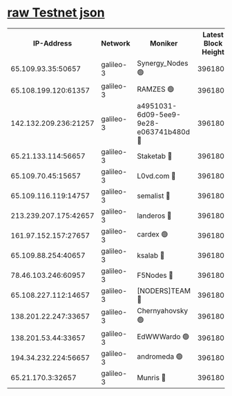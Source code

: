 [raw Testnet json](https://rpc-check.androt.stavr.tech/androt/rpcandrot_result.json)
=

<table><tr><th>IP-Address</th><th>Network</th><th>Moniker</th><th>Latest Block Height</th><th>Earliest Block Height</th><th>Catching Up</th><th>Voting Power</th><th>Scan Time</th></tr><tr><td>65.109.93.35:50657</td><td>galileo-3</td><td>Synergy_Nodes 🟢</td><td>3961805</td><td>0</td><td>False</td><td>0</td><td>2023-11-25T09:16:24.348474777UTC</td></tr><tr><td>65.108.199.120:61357</td><td>galileo-3</td><td>RAMZES 🟢</td><td>3961802</td><td>1</td><td>False</td><td>0</td><td>2023-11-25T09:16:05.305387649UTC</td></tr><tr><td>142.132.209.236:21257</td><td>galileo-3</td><td>a4951031-6d09-5ee9-9e28-e063741b480d 🔴</td><td>3961804</td><td>1</td><td>False</td><td>3</td><td>2023-11-25T09:16:19.593481694UTC</td></tr><tr><td>65.21.133.114:56657</td><td>galileo-3</td><td>Staketab 🔴</td><td>3961805</td><td>90001</td><td>False</td><td>2</td><td>2023-11-25T09:16:25.309895596UTC</td></tr><tr><td>65.109.70.45:15657</td><td>galileo-3</td><td>L0vd.com 🔴</td><td>3961805</td><td>659001</td><td>False</td><td>3</td><td>2023-11-25T09:16:24.014310251UTC</td></tr><tr><td>65.109.116.119:14757</td><td>galileo-3</td><td>semalist 🔴</td><td>3961802</td><td>2228721</td><td>False</td><td>1318</td><td>2023-11-25T09:16:02.267956221UTC</td></tr><tr><td>213.239.207.175:42657</td><td>galileo-3</td><td>landeros 🔴</td><td>3961800</td><td>2642001</td><td>False</td><td>72</td><td>2023-11-25T09:15:50.775133900UTC</td></tr><tr><td>161.97.152.157:27657</td><td>galileo-3</td><td>cardex 🟢</td><td>3961805</td><td>2945323</td><td>False</td><td>0</td><td>2023-11-25T09:16:24.957738324UTC</td></tr><tr><td>65.109.88.254:40657</td><td>galileo-3</td><td>ksalab 🔴</td><td>3961802</td><td>3000356</td><td>False</td><td>31921</td><td>2023-11-25T09:16:02.938731468UTC</td></tr><tr><td>78.46.103.246:60957</td><td>galileo-3</td><td>F5Nodes 🔴</td><td>3961805</td><td>3057001</td><td>False</td><td>24</td><td>2023-11-25T09:16:24.612042646UTC</td></tr><tr><td>65.108.227.112:14657</td><td>galileo-3</td><td>[NODERS]TEAM 🔴</td><td>3961800</td><td>3176323</td><td>False</td><td>959616</td><td>2023-11-25T09:15:51.127321800UTC</td></tr><tr><td>138.201.22.247:33657</td><td>galileo-3</td><td>Chernyahovsky 🟢</td><td>3961802</td><td>3252117</td><td>False</td><td>0</td><td>2023-11-25T09:16:06.726030203UTC</td></tr><tr><td>138.201.53.44:33657</td><td>galileo-3</td><td>EdWWWardo 🟢</td><td>3961800</td><td>3406335</td><td>False</td><td>0</td><td>2023-11-25T09:15:55.491957273UTC</td></tr><tr><td>194.34.232.224:56657</td><td>galileo-3</td><td>andromeda 🟢</td><td>3961802</td><td>3861801</td><td>False</td><td>0</td><td>2023-11-25T09:16:02.605560178UTC</td></tr><tr><td>65.21.170.3:32657</td><td>galileo-3</td><td>Munris 🔴</td><td>3961803</td><td>3861803</td><td>False</td><td>411</td><td>2023-11-25T09:16:13.215204366UTC</td></tr></table>

